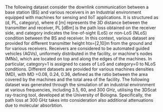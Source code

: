 The following dataset consider the downlink communication between a base station (BS) and various receivers in an Industrial environment equipped with machines for sensing and IIoT applications. 
It is structured as (d, PL, category), where d [m] represents the 3D distance between the transmitter and receiver, PL [dBm] is the path loss obtained on the receiver side, and category indicates the line-of-sight (LoS) or non-LoS (NLoS) condition between the BS and receiver.  In this context, various dataset are provided for different transmitter height htx=[2,10]m from the ground and for various receivers. Receivers are considered to be automated guided vehicles (AGVs), uniformely distributed in the facility, or machine's nodes (MNs), which are located on top and along the edges of the machines. In particular, category=1 is assigned to cases of LoS and category=0 to NLoS conditions. 
Different datasets are provided for various machines densities (MD), with MD =0.08, 0.24, 0.36, defined as the ratio between the area covered by the machines and the total area of the facility. 
The following dataset was generated through the simulation of an industrial environment at various frequencies, including 3.5, 60, and 300 GHz, utilising the 3DScat ray-tracing tool, developed at the University of Bologna. Specifically, the path loss at 300 GHz takes into consideration also additional attenuations due to molecular absorbtion.





